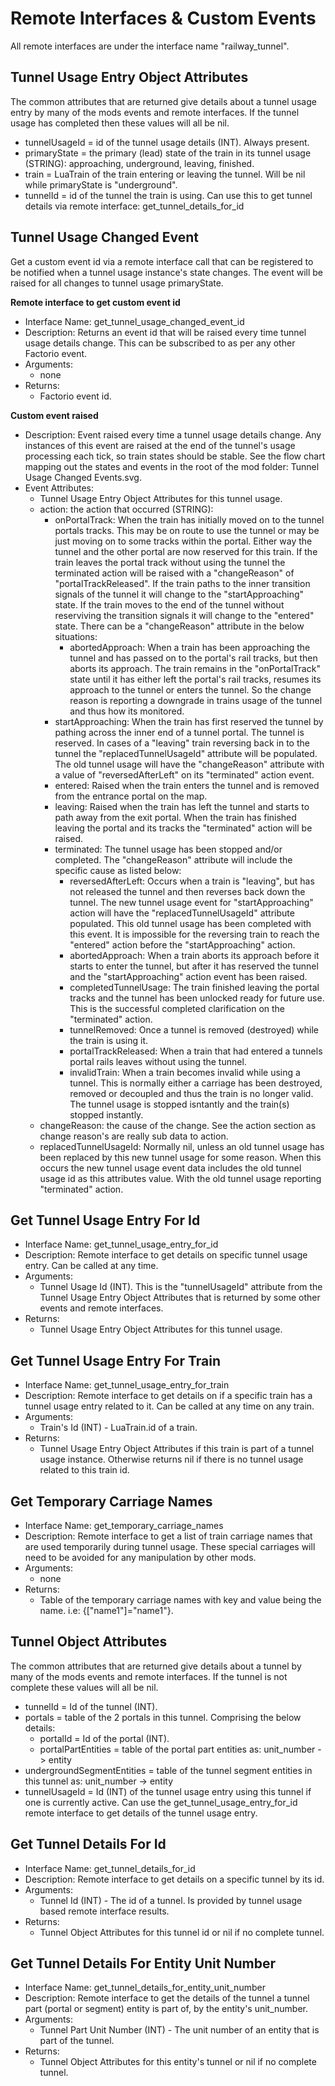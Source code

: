 Remote Interfaces & Custom Events
=================

All remote interfaces are under the interface name "railway_tunnel".



Tunnel Usage Entry Object Attributes
----------------
The common attributes that are returned give details about a tunnel usage entry by many of the mods events and remote interfaces. If the tunnel usage has completed then these values will all be nil.
- tunnelUsageId = id of the tunnel usage details (INT). Always present.
- primaryState = the primary (lead) state of the train in its tunnel usage (STRING): approaching, underground, leaving, finished.
- train = LuaTrain of the train entering or leaving the tunnel. Will be nil while primaryState is "underground".
- tunnelId = id of the tunnel the train is using. Can use this to get tunnel details via remote interface: get_tunnel_details_for_id



Tunnel Usage Changed Event
--------------
Get a custom event id via a remote interface call that can be registered to be notified when a tunnel usage instance's state changes. The event will be raised for all changes to tunnel usage primaryState.

**Remote interface to get custom event id**
- Interface Name: get_tunnel_usage_changed_event_id
- Description: Returns an event id that will be raised every time tunnel usage details change. This can be subscribed to as per any other Factorio event.
- Arguments:
    - none
- Returns:
    - Factorio event id.

**Custom event raised**
- Description: Event raised every time a tunnel usage details change. Any instances of this event are raised at the end of the tunnel's usage processing each tick, so train states should be stable. See the flow chart mapping out the states and events in the root of the mod folder: Tunnel Usage Changed Events.svg.
- Event Attributes:
    - Tunnel Usage Entry Object Attributes for this tunnel usage.
    - action: the action that occurred (STRING):
        - onPortalTrack: When the train has initially moved on to the tunnel portals tracks. This may be on route to use the tunnel or may be just moving on to some tracks within the portal. Either way the tunnel and the other portal are now reserved for this train. If the train leaves the portal track without using the tunnel the terminated action will be raised with a "changeReason" of "portalTrackReleased". If the train paths to the inner transition signals of the tunnel it will change to the "startApproaching" state. If the train moves to the end of the tunnel without reserviving the transition signals it will change to the "entered" state. There can be a "changeReason" attribute in the below situations:
            - abortedApproach: When a train has been approaching the tunnel and has passed on to the portal's rail tracks, but then aborts its approach. The train remains in the "onPortalTrack" state until it has either left the portal's rail tracks, resumes its approach to the tunnel or enters the tunnel. So the change reason is reporting a downgrade in trains usage of the tunnel and thus how its monitored.
        - startApproaching: When the train has first reserved the tunnel by pathing across the inner end of a tunnel portal. The tunnel is reserved. In cases of a "leaving" train reversing back in to the tunnel the "replacedTunnelUsageId" attribute will be populated. The old tunnel usage will have the "changeReason" attribute with a value of "reversedAfterLeft" on its "terminated" action event.
        - entered: Raised when the train enters the tunnel and is removed from the entrance portal on the map.
        - leaving: Raised when the train has left the tunnel and starts to path away from the exit portal. When the train has finished leaving the portal and its tracks the "terminated" action will be raised.
        - terminated: The tunnel usage has been stopped and/or completed. The "changeReason" attribute will include the specific cause as listed below:
            - reversedAfterLeft: Occurs when a train is "leaving", but has not released the tunnel and then reverses back down the tunnel. The new tunnel usage event for "startApproaching" action will have the "replacedTunnelUsageId" attribute populated. This old tunnel usage has been completed with this event. It is impossible for the reversing train to reach the "entered" action before the "startApproaching" action.
            - abortedApproach: When a train aborts its approach before it starts to enter the tunnel, but after it has reserved the tunnel and the "startApproaching" action event has been raised.
            - completedTunnelUsage: The train finished leaving the portal tracks and the tunnel has been unlocked ready for future use. This is the successful completed clarification on the "terminated" action.
            - tunnelRemoved: Once a tunnel is removed (destroyed) while the train is using it.
            - portalTrackReleased: When a train that had entered a tunnels portal rails leaves without using the tunnel.
            - invalidTrain: When a train becomes invalid while using a tunnel. This is normally either a carriage has been destroyed, removed or decoupled and thus the train is no longer valid. The tunnel usage is stopped isntantly and the train(s) stopped instantly.
    - changeReason: the cause of the change. See the action section as change reason's are really sub data to action.
    - replacedTunnelUsageId: Normally nil, unless an old tunnel usage has been replaced by this new tunnel usage for some reason. When this occurs the new tunnel usage event data includes the old tunnel usage id as this attributes value. With the old tunnel usage reporting "terminated" action.



Get Tunnel Usage Entry For Id
----------------

- Interface Name: get_tunnel_usage_entry_for_id
- Description: Remote interface to get details on specific tunnel usage entry. Can be called at any time.
- Arguments:
    - Tunnel Usage Id (INT). This is the "tunnelUsageId" attribute from the Tunnel Usage Entry Object Attributes that is returned by some other events and remote interfaces.
- Returns:
    - Tunnel Usage Entry Object Attributes for this tunnel usage.



Get Tunnel Usage Entry For Train
----------------

- Interface Name: get_tunnel_usage_entry_for_train
- Description: Remote interface to get details on if a specific train has a tunnel usage entry related to it. Can be called at any time on any train.
- Arguments:
    - Train's Id (INT) - LuaTrain.id of a train.
- Returns:
    - Tunnel Usage Entry Object Attributes if this train is part of a tunnel usage instance. Otherwise returns nil if there is no tunnel usage related to this train id.



Get Temporary Carriage Names
----------------

- Interface Name: get_temporary_carriage_names
- Description: Remote interface to get a list of train carriage names that are used temporarily during tunnel usage. These special carriages will need to be avoided for any manipulation by other mods.
- Arguments:
    - none
- Returns:
    - Table of the temporary carriage names with key and value being the name. i.e: {["name1"]="name1"}.



Tunnel Object Attributes
----------------

The common attributes that are returned give details about a tunnel by many of the mods events and remote interfaces. If the tunnel is not complete these values will all be nil.
- tunnelId = Id of the tunnel (INT).
- portals = table of the 2 portals in this tunnel. Comprising the below details:
    - portalId = Id of the portal (INT).
    - portalPartEntities = table of the portal part entities as: unit_number -> entity
- undergroundSegmentEntities = table of the tunnel segment entities in this tunnel as: unit_number -> entity
- tunnelUsageId = Id (INT) of the tunnel usage entry using this tunnel if one is currently active. Can use the get_tunnel_usage_entry_for_id remote interface to get details of the tunnel usage entry.



Get Tunnel Details For Id
-----------------

- Interface Name: get_tunnel_details_for_id
- Description: Remote interface to get details on a specific tunnel by its id.
- Arguments:
    - Tunnel Id (INT) - The id of a tunnel. Is provided by tunnel usage based remote interface results.
- Returns:
    - Tunnel Object Attributes for this tunnel id or nil if no complete tunnel.



Get Tunnel Details For Entity Unit Number
-----------------

- Interface Name: get_tunnel_details_for_entity_unit_number
- Description: Remote interface to get the details of the tunnel a tunnel part (portal or segment) entity is part of, by the entity's unit_number.
- Arguments:
    - Tunnel Part Unit Number (INT) - The unit number of an entity that is part of the tunnel.
- Returns:
    - Tunnel Object Attributes for this entity's tunnel or nil if no complete tunnel.
